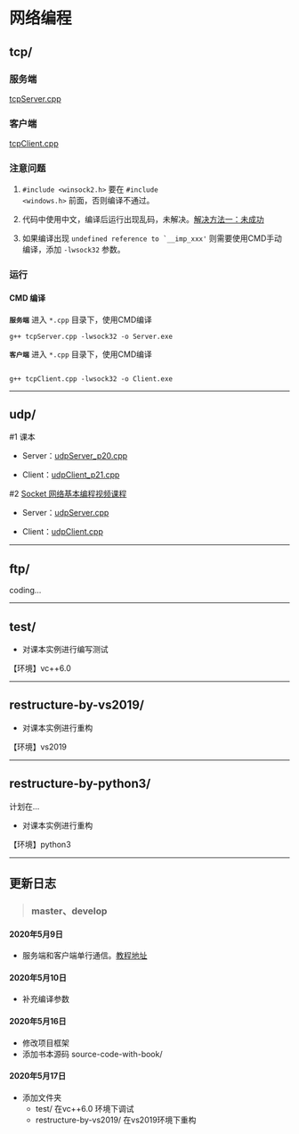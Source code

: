 <!--
 * @Date        : 2020-05-09 18:29:49
 * @LastEditors : anlzou
 * @Github      : https://github.com/anlzou
 * @LastEditTime: 2020-05-17 16:06:07
 * @LastEditTime: 2020-05-12 23:13:29
 * @FilePath    : \socket\README.md
 * @Describe    : 
 -->
# 网络编程

## tcp/

### 服务端
[tcpServer.cpp](./src/tcp/tcpServer.cpp)

### 客户端
[tcpClient.cpp](./src/tcp/tcpClient.cpp)

### 注意问题
1. <code>#include <winsock2.h></code> 要在 <code>#include <windows.h></code> 前面，否则编译不通过。

2. 代码中使用中文，编译后运行出现乱码，未解决。[解决方法一：未成功](https://blog.csdn.net/ME__WE/article/details/86478291?utm_medium=distribute.pc_relevant.none-task-blog-BlogCommendFromMachineLearnPai2-4.nonecase&depth_1-utm_source=distribute.pc_relevant.none-task-blog-BlogCommendFromMachineLearnPai2-4.nonecase)

3. 如果编译出现 <code>undefined reference to `__imp_xxx'</code> 则需要使用CMD手动编译，添加 <code>-lwsock32</code> 参数。

### 运行
#### CMD 编译
**<code>服务端</code>** 进入 <code>*.cpp</code> 目录下，使用CMD编译
```
g++ tcpServer.cpp -lwsock32 -o Server.exe
```

**<code>客户端</code>** 进入 <code>*.cpp</code> 目录下，使用CMD编译
```

g++ tcpClient.cpp -lwsock32 -o Client.exe
```

------

## udp/
#1 课本 

- Server：[udpServer_p20.cpp](src/udp/udpServer_p20.cpp)

- Client：[udpClient_p21.cpp](src/udp/udpClient_p21.cpp)

#2 [Socket 网络基本编程视频课程](http://e-learning.51cto.com/course/4951)

- Server：[udpServer.cpp](src/udp/udpServer.cpp)

- Client：[udpClient.cpp](src/udp/udpClient.cpp)

------
## ftp/
coding...

------
## test/
- 对课本实例进行编写测试

【环境】vc++6.0

------
## restructure-by-vs2019/
- 对课本实例进行重构

【环境】vs2019

------
## restructure-by-python3/
计划在...
- 对课本实例进行重构

【环境】python3

-------
## 更新日志

>### master、develop
#### 2020年5月9日
- 服务端和客户端单行通信。[教程地址](http://e-learning.51cto.com/video/82847)

#### 2020年5月10日
- 补充编译参数

#### 2020年5月16日
- 修改项目框架
- 添加书本源码 source-code-with-book/

#### 2020年5月17日
- 添加文件夹
  - test/ 在vc++6.0 环境下调试
  - restructure-by-vs2019/ 在vs2019环境下重构
